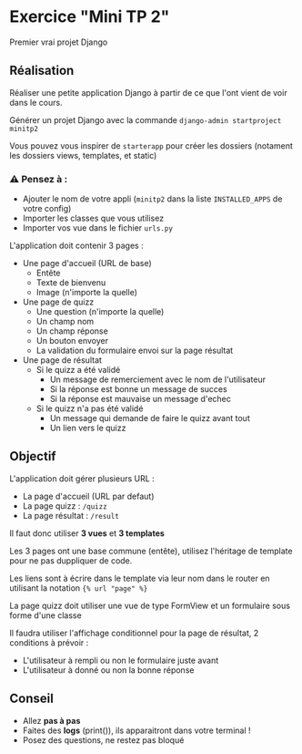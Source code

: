 # Exercice "Mini TP 2"

Premier vrai projet Django

## Réalisation
Réaliser une petite application Django à partir de ce que l'ont vient de voir dans le cours.

Générer un projet Django avec la commande `django-admin startproject minitp2`

Vous pouvez vous inspirer de `starterapp` pour créer les dossiers (notament les dossiers views, templates, et static)

### ⚠️ Pensez à :
- Ajouter le nom de votre appli (`minitp2` dans la liste `INSTALLED_APPS` de votre config)
- Importer les classes que vous utilisez
- Importer vos vue dans le fichier `urls.py`

L'application doit contenir 3 pages :
- Une page d'accueil (URL de base)
  - Entête
  - Texte de bienvenu
  - Image (n'importe la quelle)
- Une page de quizz
  - Une question (n'importe la quelle)
  - Un champ nom
  - Un champ réponse
  - Un bouton envoyer
  - La validation du formulaire envoi sur la page résultat
- Une page de résultat
  - Si le quizz a été validé
    - Un message de remerciement avec le nom de l'utilisateur
    - Si la réponse est bonne un message de succes
    - Si la réponse est mauvaise un message d'echec
  - Si le quizz n'a pas été validé
    - Un message qui demande de faire le quizz avant tout
    - Un lien vers le quizz

## Objectif
L'application doit gérer plusieurs URL :
- La page d'accueil (URL par defaut)
- La page quizz : `/quizz`
- La page résultat : `/result`

Il faut donc utiliser **3 vues** et **3 templates**

Les 3 pages ont une base commune (entête), utilisez l'héritage de template pour ne pas duppliquer de code.

Les liens sont à écrire dans le template via leur nom dans le router en utilisant la notation `{% url "page" %}`

La page quizz doit utiliser une vue de type FormView et un formulaire sous forme d'une classe

Il faudra utiliser l'affichage conditionnel pour la page de résultat, 2 conditions à prévoir : 
- L'utilisateur à rempli ou non le formulaire juste avant
- L'utilisateur à donné ou non la bonne réponse

## Conseil
- Allez **pas à pas**
- Faites des **logs** (print()), ils apparaitront dans votre terminal !
- Posez des questions, ne restez pas bloqué